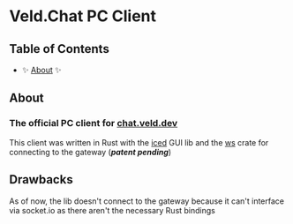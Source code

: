 # Veld.Chat PC Client

## Table of Contents

- ✨ [About](#about) ✨

## About

### The official PC client for [chat.veld.dev](https://chat.veld.dev)

This client was written in Rust with the [iced](https://crates.io/crates/iced) GUI lib and the [ws](https://crates.io/crates/ws) crate for connecting to the gateway (**_patent pending_**)  

## Drawbacks

As of now, the lib doesn't connect to the gateway because it can't interface via socket.io as there aren't the necessary Rust bindings
